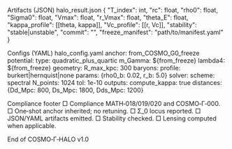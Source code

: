 Artifacts (JSON)
halo_result.json
{
"T_index": int,
"rc": float,
"rho0": float,
"Sigma0": float,
"Vmax": float,
"r_Vmax": float,
"theta_E": float,
"kappa_profile": [[theta, kappa]],
"Vc_profile": [[r, Vc]],
"stability": "stable|unstable",
"commit": "<git>",
"freeze_manifest": "path/to/manifest.yaml"
}

Configs (YAML)
halo_config.yaml
anchor: from_COSMO_G0_freeze
potential:
type: quadratic_plus_quartic
m_Gamma: ${from_freeze}
lambda4: ${from_freeze}
geometry:
R_max_kpc: 300
baryons:
profile: burkert|hernquist|none
params: {rho0_b: 0.02, r_b: 5.0}
solver:
scheme: spectral
N_points: 1024
tol: 1e-10
outputs:
compute_kappa: true
distances: {Dd_Mpc: 800, Ds_Mpc: 1800, Dds_Mpc: 1200}

Compliance footer
□ Compliance MATH‑018/019/020 and COSMO‑Γ‑000. □ One‑shot anchor inherited; no retuning. □ Σ_0 locus reported. □ JSON/YAML artifacts emitted. □ Stability checked. □ Lensing computed when applicable.

End of COSMO‑Γ‑HALO v1.0